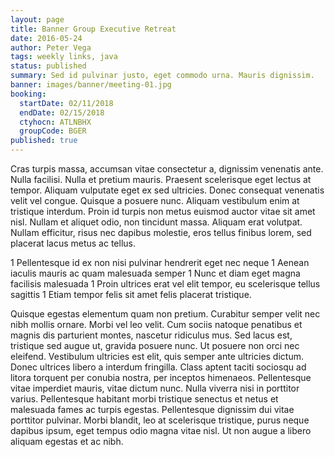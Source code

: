 ```yaml
---
layout: page
title: Banner Group Executive Retreat
date: 2016-05-24
author: Peter Vega
tags: weekly links, java
status: published
summary: Sed id pulvinar justo, eget commodo urna. Mauris dignissim.
banner: images/banner/meeting-01.jpg
booking:
  startDate: 02/11/2018
  endDate: 02/15/2018
  ctyhocn: ATLNBHX
  groupCode: BGER
published: true
---
```

Cras turpis massa, accumsan vitae consectetur a, dignissim venenatis ante. Nulla facilisi. Nulla et pretium mauris. Praesent scelerisque eget lectus at tempor. Aliquam vulputate eget ex sed ultricies. Donec consequat venenatis velit vel congue. Quisque a posuere nunc. Aliquam vestibulum enim at tristique interdum. Proin id turpis non metus euismod auctor vitae sit amet nisl. Nullam et aliquet odio, non tincidunt massa. Aliquam erat volutpat. Nullam efficitur, risus nec dapibus molestie, eros tellus finibus lorem, sed placerat lacus metus ac tellus.

1 Pellentesque id ex non nisi pulvinar hendrerit eget nec neque
1 Aenean iaculis mauris ac quam malesuada semper
1 Nunc et diam eget magna facilisis malesuada
1 Proin ultrices erat vel elit tempor, eu scelerisque tellus sagittis
1 Etiam tempor felis sit amet felis placerat tristique.

Quisque egestas elementum quam non pretium. Curabitur semper velit nec nibh mollis ornare. Morbi vel leo velit. Cum sociis natoque penatibus et magnis dis parturient montes, nascetur ridiculus mus. Sed lacus est, tristique sed augue ut, gravida posuere nunc. Ut posuere non orci nec eleifend. Vestibulum ultricies est elit, quis semper ante ultricies dictum.
Donec ultrices libero a interdum fringilla. Class aptent taciti sociosqu ad litora torquent per conubia nostra, per inceptos himenaeos. Pellentesque vitae imperdiet mauris, vitae dictum nunc. Nulla viverra nisi in porttitor varius. Pellentesque habitant morbi tristique senectus et netus et malesuada fames ac turpis egestas. Pellentesque dignissim dui vitae porttitor pulvinar. Morbi blandit, leo at scelerisque tristique, purus neque dapibus ipsum, eget tempus odio magna vitae nisl. Ut non augue a libero aliquam egestas et ac nibh.
